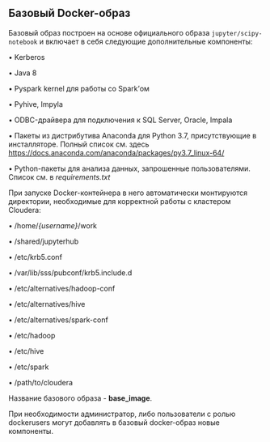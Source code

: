 ## Базовый Docker-образ
Базовый образ построен на основе официального образа `jupyter/scipy-notebook` и включает в себя следующие дополнительные компоненты:

•	Kerberos

•	Java 8

•	Pyspark kernel для работы cо Spark’ом

•	Pyhive, Impyla

•	ODBC-драйвера для подключения к SQL Server, Oracle, Impala

•	Пакеты из дистрибутива Anaconda для Python 3.7, присутствующие в инсталляторе. Полный список см. здесь https://docs.anaconda.com/anaconda/packages/py3.7_linux-64/ 

•	Python-пакеты для анализа данных, запрошенные пользователями. Список см. в *requirements.txt*

При запуске Docker-контейнера в него автоматически монтируются директории, необходимые для корректной работы с кластером Cloudera:

•	/home/*{username}*/work

•	/shared/jupyterhub

•	/etc/krb5.conf

•	/var/lib/sss/pubconf/krb5.include.d

•	/etc/alternatives/hadoop-conf

•	/etc/alternatives/hive

•	/etc/alternatives/spark-conf

•	/etc/hadoop

•	/etc/hive

•	/etc/spark

•	/path/to/cloudera

Название базового образа  - **base_image**.

При необходимости администратор, либо пользователи с ролью dockerusers могут добавлять в базовый docker-образ новые компоненты. 
